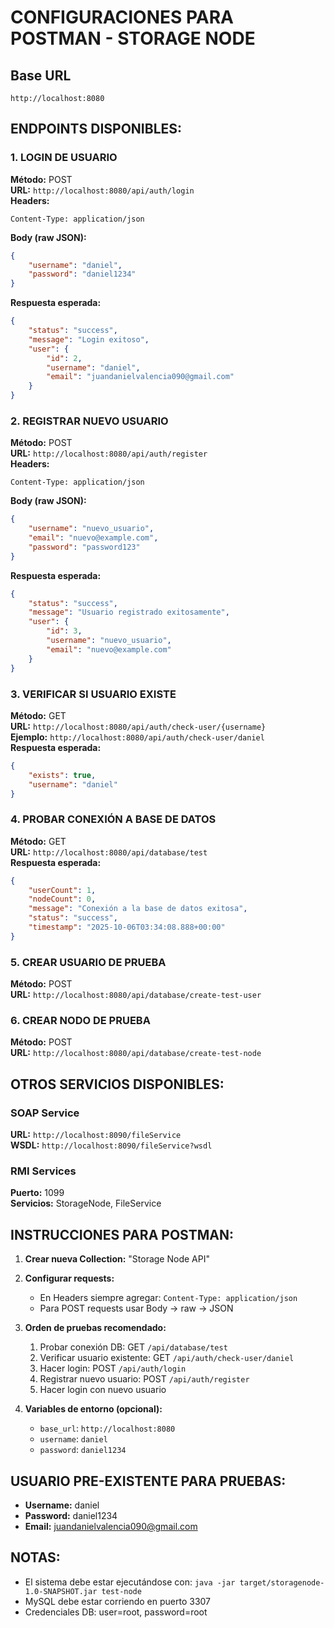 # CONFIGURACIONES PARA POSTMAN - STORAGE NODE

## Base URL
```
http://localhost:8080
```

## ENDPOINTS DISPONIBLES:

### 1. LOGIN DE USUARIO
**Método:** POST  
**URL:** `http://localhost:8080/api/auth/login`  
**Headers:**
```
Content-Type: application/json
```
**Body (raw JSON):**
```json
{
    "username": "daniel",
    "password": "daniel1234"
}
```
**Respuesta esperada:**
```json
{
    "status": "success",
    "message": "Login exitoso",
    "user": {
        "id": 2,
        "username": "daniel",
        "email": "juandanielvalencia090@gmail.com"
    }
}
```

### 2. REGISTRAR NUEVO USUARIO
**Método:** POST  
**URL:** `http://localhost:8080/api/auth/register`  
**Headers:**
```
Content-Type: application/json
```
**Body (raw JSON):**
```json
{
    "username": "nuevo_usuario",
    "email": "nuevo@example.com",
    "password": "password123"
}
```
**Respuesta esperada:**
```json
{
    "status": "success",
    "message": "Usuario registrado exitosamente",
    "user": {
        "id": 3,
        "username": "nuevo_usuario",
        "email": "nuevo@example.com"
    }
}
```

### 3. VERIFICAR SI USUARIO EXISTE
**Método:** GET  
**URL:** `http://localhost:8080/api/auth/check-user/{username}`  
**Ejemplo:** `http://localhost:8080/api/auth/check-user/daniel`  
**Respuesta esperada:**
```json
{
    "exists": true,
    "username": "daniel"
}
```

### 4. PROBAR CONEXIÓN A BASE DE DATOS
**Método:** GET  
**URL:** `http://localhost:8080/api/database/test`  
**Respuesta esperada:**
```json
{
    "userCount": 1,
    "nodeCount": 0,
    "message": "Conexión a la base de datos exitosa",
    "status": "success",
    "timestamp": "2025-10-06T03:34:08.888+00:00"
}
```

### 5. CREAR USUARIO DE PRUEBA
**Método:** POST  
**URL:** `http://localhost:8080/api/database/create-test-user`  

### 6. CREAR NODO DE PRUEBA
**Método:** POST  
**URL:** `http://localhost:8080/api/database/create-test-node`  

## OTROS SERVICIOS DISPONIBLES:

### SOAP Service
**URL:** `http://localhost:8090/fileService`  
**WSDL:** `http://localhost:8090/fileService?wsdl`

### RMI Services
**Puerto:** 1099  
**Servicios:** StorageNode, FileService

## INSTRUCCIONES PARA POSTMAN:

1. **Crear nueva Collection:** "Storage Node API"

2. **Configurar requests:**
   - En Headers siempre agregar: `Content-Type: application/json`
   - Para POST requests usar Body -> raw -> JSON

3. **Orden de pruebas recomendado:**
   1. Probar conexión DB: GET `/api/database/test`
   2. Verificar usuario existente: GET `/api/auth/check-user/daniel`
   3. Hacer login: POST `/api/auth/login`
   4. Registrar nuevo usuario: POST `/api/auth/register`
   5. Hacer login con nuevo usuario

4. **Variables de entorno (opcional):**
   - `base_url`: `http://localhost:8080`
   - `username`: `daniel`
   - `password`: `daniel1234`

## USUARIO PRE-EXISTENTE PARA PRUEBAS:
- **Username:** daniel
- **Password:** daniel1234
- **Email:** juandanielvalencia090@gmail.com

## NOTAS:
- El sistema debe estar ejecutándose con: `java -jar target/storagenode-1.0-SNAPSHOT.jar test-node`
- MySQL debe estar corriendo en puerto 3307
- Credenciales DB: user=root, password=root